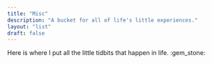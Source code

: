 ```yaml
---
title: "Misc"
description: "A bucket for all of life's little experiences."
layout: "list"
draft: false
---
```


Here is where I put all the little tidbits that happen in life. :gem_stone:


